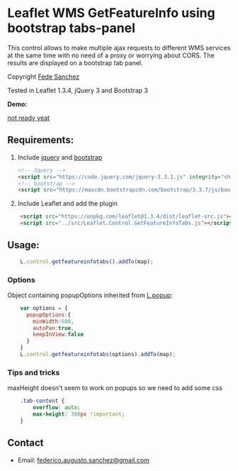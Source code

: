 Leaflet WMS GetFeatureInfo using bootstrap tabs-panel
==============

This control allows to make multiple ajax requests to different WMS services at the same time with no need of a proxy or worrying about CORS. The results are displayed on a bootstrap tab panel.

Copyright [Fede Sanchez](http://geosys.xyz/)

Tested in Leaflet 1.3.4, jQuery 3 and Bootstrap 3

**Demo:**

[not ready yeat](#)

## Requirements:

1. Include [jquery](#) and [bootstrap](#)

    ```html
    <!-- Jquery -->
    <script src="https://code.jquery.com/jquery-3.3.1.js" integrity="sha256-2Kok7MbOyxpgUVvAk/HJ2jigOSYS2auK4Pfzbm7uH60=" crossorigin="anonymous"></script>
    <!-- bootstrap -->
    <script src="https://maxcdn.bootstrapcdn.com/bootstrap/3.3.7/js/bootstrap.min.js" integrity="sha384-Tc5IQib027qvyjSMfHjOMaLkfuWVxZxUPnCJA7l2mCWNIpG9mGCD8wGNIcPD7Txa" crossorigin="anonymous"></script>
    ```
2. Include Leaflet and add the plugin
  ```html
      <script src="https://unpkg.com/leaflet@1.3.4/dist/leaflet-src.js"></script>
      <script src="../src/Leaflet.Control.GetFeatureInfoTabs.js"></script>
  ```

## Usage:   

  ```javascript
      L.control.getfeatureinfotabs().addTo(map);
  ```    

### Options

Object containing popupOptions inherited from [L.popup](https://leafletjs.com/reference-1.3.4.html#popup-l-popup):

```javascript
    var options = {
      popupOptions:{
        minWidth:600,
        autoPan:true,
        keepInView:false
      }
    }
    L.control.getfeatureinfotabs(options).addTo(map);
```    

### Tips and tricks
  maxHeight doesn't seem to work on popups so we need to add some css

````css
    .tab-content {
        overflow: auto;
        max-height: 300px !important;
    }
````

## Contact
- Email: federico.augusto.sanchez@gmail.com
